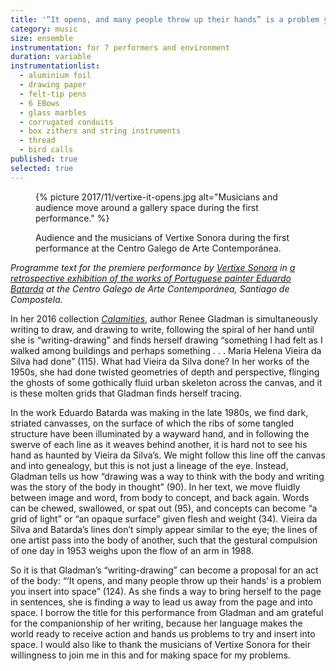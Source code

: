 ```yaml
---
title: '“It opens, and many people throw up their hands” is a problem you insert into space.'
category: music
size: ensemble
instrumentation: for 7 performers and environment
duration: variable
instrumentationlist:
  - aluminium foil
  - drawing paper
  - felt-tip pens
  - 6 EBows
  - glass marbles
  - corrugated conduits
  - box zithers and string instruments
  - thread
  - bird calls
published: true
selected: true
---
```


<figure>
  {% picture 2017/11/vertixe-it-opens.jpg alt="Musicians and audience move around a gallery space during the first performance." %}

  <figcaption markdown="1">

  Audience and the musicians of Vertixe Sonora during the first performance at the Centro Galego de Arte Contemporánea.

  </figcaption>
</figure>

*Programme text for the premiere performance by [Vertixe Sonora](http://vertixesonora.net/) in [a retrospective exhibition of the works of Portuguese painter Eduardo Batarda][bc25cf7e] at the Centro Galego de Arte Contemporánea, Santiago de Compostela.*

In her 2016 collection [*Calamities*][62d4d676], author Renee Gladman is simultaneously writing to draw, and drawing to write, following the spiral of her hand until she is “writing-drawing” and finds herself drawing “something I had felt as I walked among buildings and perhaps something . . . Maria Helena Vieira da Silva had done” (115). What had Vieira da Silva done? In her works of the 1950s, she had done twisted geometries of depth and perspective, flinging the ghosts of some gothically fluid urban skeleton across the canvas, and it is these molten grids that Gladman finds herself tracing.

In the work Eduardo Batarda was making in the late 1980s, we find dark, striated canvasses, on the surface of which the ribs of some tangled structure have been illuminated by a wayward hand, and in following the swerve of each line as it weaves behind another, it is hard not to see his hand as haunted by Vieira da Silva’s. We might follow this line off the canvas and into genealogy, but this is not just a lineage of the eye. Instead, Gladman tells us how “drawing was a way to think with the body and writing was the story of the body in thought” (90). In her text, we move fluidly between image and word, from body to concept, and back again. Words can be chewed, swallowed, or spat out (95), and concepts can become “a grid of light” or “an opaque surface” given flesh and weight (34). Vieira da Silva and Batarda’s lines don’t simply appear similar to the eye; the lines of one artist pass into the body of another, such that the gestural compulsion of one day in 1953 weighs upon the flow of an arm in 1988.

So it is that Gladman’s “writing-drawing” can become a proposal for an act of the body: “‘It opens, and many people throw up their hands’ is a problem you insert into space” (124). As she finds a way to bring herself to the page in sentences, she is finding a way to lead us away from the page and into space. I borrow the title for this performance from Gladman and am grateful for the companionship of her writing, because her language makes the world ready to receive action and hands us problems to try and insert into space. I would also like to thank the musicians of Vertixe Sonora for their willingness to join me in this and for making space for my problems.

  [bc25cf7e]: http://cgac.xunta.gal/GL/exposicion-detalle/74/eduardo_batarda_mise_en_abyme_galego "Eduardo Batarda, Mise en Abyme at CGAC"

  [62d4d676]: https://www.wavepoetry.com/products/calamities "Gladman, Renee. 2016. Calamities. Seattle: Wave Books."

